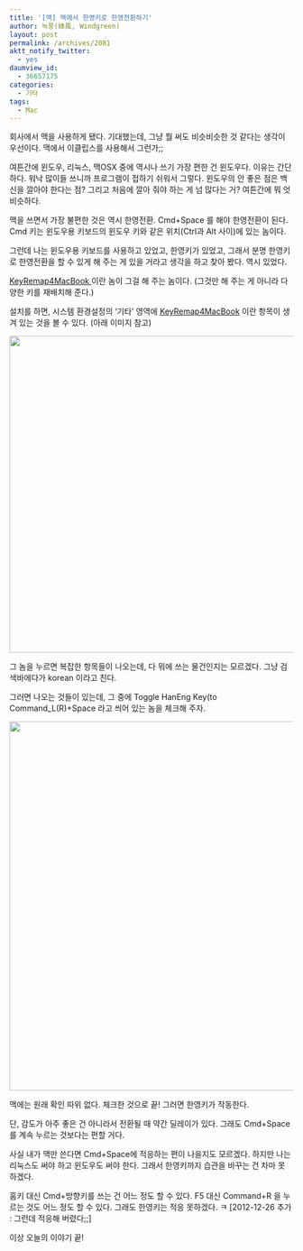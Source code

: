 ```yaml
---
title: '[맥] 맥에서 한영키로 한영전환하기'
author: 녹풍(綠風, Windgreen)
layout: post
permalink: /archives/2081
aktt_notify_twitter:
  - yes
daumview_id:
  - 36657175
categories:
  - 기타
tags:
  - Mac
---
```

회사에서 맥을 사용하게 됐다. 기대했는데, 그냥 뭘 써도 비슷비슷한 것 같다는 생각이 우선이다. 맥에서 이클립스를 사용해서 그런가;;

여튼간에 윈도우, 리눅스, 맥OSX 중에 역시나 쓰기 가장 편한 건 윈도우다. 이유는 간단하다. 워낙 많이들 쓰니까 프로그램이 접하기 쉬워서 그렇다. 윈도우의 안 좋은 점은 백신을 깔아야 한다는 점? 그리고 처음에 깔아 줘야 하는 게 넘 많다는 거? 여튼간에 뭐 엇비슷하다.

맥을 쓰면서 가장 불편한 것은 역시 한영전환. Cmd+Space 를 해야 한영전환이 된다. Cmd 키는 윈도우용 키보드의 윈도우 키와 같은 위치(Ctrl과 Alt 사이)에 있는 놈이다.

그런데 나는 윈도우용 키보드를 사용하고 있었고, 한영키가 있었고, 그래서 분명 한영키로 한영전환을 할 수 있게 해 주는 게 있을 거라고 생각을 하고 찾아 봤다. 역시 있었다.

[KeyRemap4MacBook ][1]이란 놈이 그걸 해 주는 놈이다. (그것만 해 주는 게 아니라 다양한 키를 재배치해 준다.)

설치를 하면, 시스템 환경설정의 &#8216;기타&#8217; 영역에 [KeyRemap4MacBook][1] 이란 항목이 생겨 있는 것을 볼 수 있다. (아래 이미지 참고)

<p style="text-align: center;">
  <img class="aligncenter" alt="" src="https://dl.dropbox.com/u/15546257/blog/mytory/keyRemap4MacBook/KeyRemap4MacBookSystemEnvironment.jpg" width="670" height="562" />
</p>

그 놈을 누르면 복잡한 항목들이 나오는데, 다 뭐에 쓰는 물건인지는 모르겠다. 그냥 검색바에다가 korean 이라고 친다.

그러면 나오는 것들이 있는데, 그 중에 Toggle HanEng Key(to Command_L(R)+Space 라고 씌어 있는 놈을 체크해 주자.

<p style="text-align: center;">
  <img class="aligncenter" alt="" src="https://dl.dropbox.com/u/15546257/blog/mytory/keyRemap4MacBook/KeyRemap4MacBookSetup.jpg" width="670" height="655" />
</p>

맥에는 원래 확인 따위 없다. 체크한 것으로 끝! 그러면 한영키가 작동한다.

단, 감도가 아주 좋은 건 아니라서 전환될 때 약간 딜레이가 있다. 그래도 Cmd+Space 를 계속 누르는 것보다는 편할 거다.

사실 내가 맥만 쓴다면 Cmd+Space에 적응하는 편이 나을지도 모르겠다. 하지만 나는 리눅스도 써야 하고 윈도우도 써야 한다. 그래서 한영키까지 습관을 바꾸는 건 차마 못 하겠다.

홈키 대신 Cmd+방향키를 쓰는 건 어느 정도 할 수 있다. F5 대신 Command+R 을 누르는 것도 어느 정도 할 수 있다. 그래도 한영키는 적응 못하겠다. ㅋ [2012-12-26 추가 : 그런데 적응해 버렸다;;]

이상 오늘의 이야기 끝!

 [1]: http://pqrs.org/macosx/keyremap4macbook/